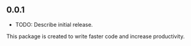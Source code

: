 ## 0.0.1

* TODO: Describe initial release.

This package is created to write faster code and increase productivity.
